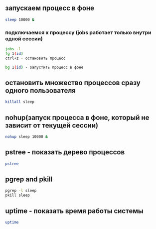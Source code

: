## запускаем процесс в фоне
```bash
sleep 10000 &
```

### подключаемся к процессу (jobs работает только внутри одной сессии)
```bash
jobs -l
fg 1(id)
ctrl+z - остановить процесс

bg 1(id) - запустить процесс в фоне
```

## остановить множество процессов сразу одного пользователя
```bash
killall sleep
```

## nohup(запуск процесса в фоне, который не зависит от текущей сессии)
```bash
nohup sleep 10000 &
```

## pstree - показать дерево процессов
```bash
pstree
```

## pgrep and pkill
```bash
pgrep -l sleep
pkill sleep
```

## uptime - показать время работы системы
```bash
uptime
```

